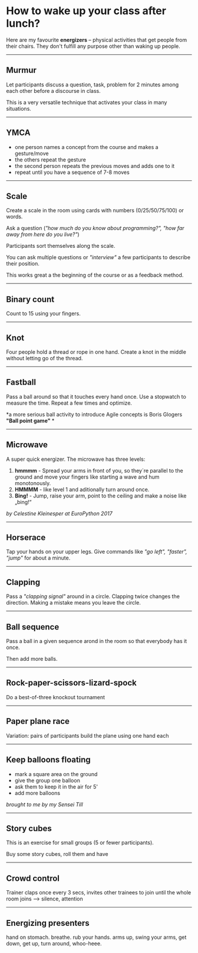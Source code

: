 
# How to wake up your class after lunch?

Here are my favourite **energizers** – physical activities that get people from their chairs.
They don't fulfill any purpose other than waking up people.

----

## Murmur

Let participants discuss a question, task, problem for 2 minutes among each other before a discourse in class.

This is a very versatile technique that activates your class in many situations.

----

## YMCA

* one person names a concept from the course and makes a gesture/move
* the others repeat the gesture
* the second person repeats the previous moves and adds one to it
* repeat until you have a sequence of 7-8 moves

----

## Scale

Create a scale in the room using cards with numbers (0/25/50/75/100) or words.

Ask a question (*"how much do you know about programming?", "how far away from here do you live?"*)

Participants sort themselves along the scale.

You can ask multiple questions or *"interview"* a few participants to describe their position.

This works great a the beginning of the course or as a feedback method.

----

## Binary count

Count to 15 using your fingers.

----

## Knot

Four people hold a thread or rope in one hand. Create a knot in the middle without letting go of the thread.

----

## Fastball

Pass a ball around so that it touches every hand once. Use a stopwatch to measure the time.
Repeat a few times and optimize.

*a more serious ball activity to introduce Agile concepts is Boris Glogers **"Ball point game"** *

----

## Microwave

A super quick energizer. The microwave has three levels:

1. **hmmmm** - Spread your arms in front of you, so they´re parallel to the ground and move your fingers like starting a wave and hum monotonously.
2. **HMMMM** - like level 1 and aditionally turn around once.
3. **Bing!** - Jump, raise your arm, point to the ceiling and make a noise like „bing!“

*by Celestine Kleinesper at EuroPython 2017*

----

## Horserace

Tap your hands on your upper legs. Give commands like *"go left", "faster", "jump"* for about a minute.

----

## Clapping
Pass a *"clapping signal"* around in a circle. Clapping twice changes the direction. Making a mistake means you leave the circle.

----

## Ball sequence
Pass a ball in a given sequence arond in the room so that everybody has it once.

Then add more balls.

----

## Rock-paper-scissors-lizard-spock

Do a best-of-three knockout tournament

----

## Paper plane race

Variation: pairs of participants build the plane using one hand each

----

## Keep balloons floating

* mark a square area on the ground
* give the group one balloon
* ask them to keep it in the air for 5'
* add more balloons

*brought to me by my Sensei Till*

----

## Story cubes

This is an exercise for small groups (5 or fewer participants).

Buy some story cubes, roll them and have

----
## Crowd control
Trainer claps once every 3 secs, invites other trainees to join until the whole room joins --> silence, attention

----

## Energizing presenters
hand on stomach. breathe. rub your hands. arms up, swing your arms, get down, get up, turn around, whoo-heee.
